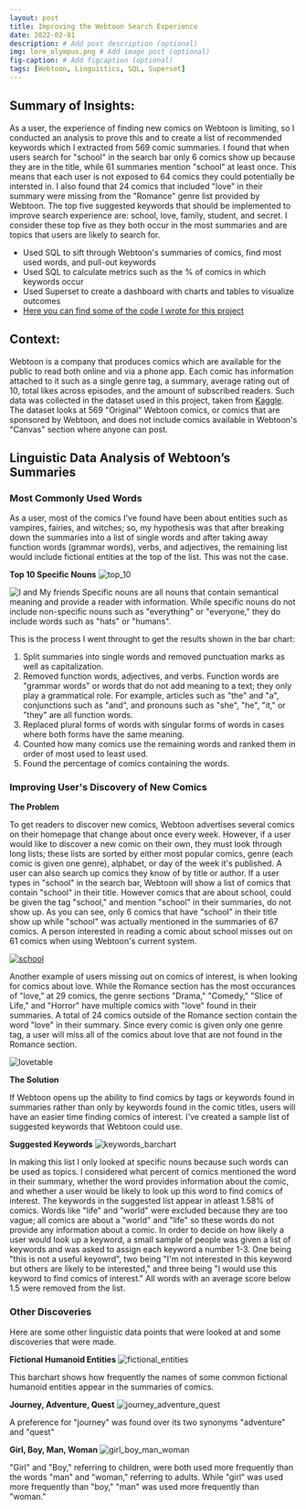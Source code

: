 ```yaml
---
layout: post
title: Improving the Webtoon Search Experience
date: 2022-02-01
description: # Add post description (optional)
img: lore_olympus.png # Add image post (optional)
fig-caption: # Add figcaption (optional)
tags: [Webtoon, Linguistics, SQL, Superset]
---
```


## Summary of Insights: 
As a user, the experience of finding new comics on Webtoon is limiting, so I conducted an analysis to prove this and to create a list of recommended keywords which I extracted from 569 comic summaries. I found that when users search for "school" in the search bar only 6 comics show up because they are in the title, while 61 summaries mention "school" at least once. This means that each user is not exposed to 64 comics they could potentially be intersted in. I also found that 24 comics that included "love" in their summary were missing from the "Romance" genre list provided by Webtoon. The top five suggested keywords that should be implemented to improve search experience are: school, love, family, student, and secret. I consider these top five as they both occur in the most summaries and are topics that users are likely to search for.

- Used SQL to sift through Webtoon's summaries of comics, find most used words, and pull-out keywords
- Used SQL to calculate metrics such as the % of comics in which keywords occur
- Used Superset to create a dashboard with charts and tables to visualize outcomes
- [Here you can find some of the code I wrote for this project](https://github.com/agiliariniosm/MyCode)

## Context:
Webtoon is a company that produces comics which are available for the public to read both online and via a phone app. Each comic has information attached to it such as a single genre tag, a summary, average rating out of 10, total likes across episodes, and the amount of subscribed readers. Such data was collected in the dataset used in this project, taken from [Kaggle](https://www.kaggle.com/swarnimrai/webtoon-comics-dataset). The dataset looks at 569 "Original" Webtoon comics, or comics that are sponsored by Webtoon, and does not include comics available in Webtoon's "Canvas" section where anyone can post.

## Linguistic Data Analysis of Webtoon’s Summaries
### Most Commonly Used Words

As a user, most of the comics I've found have been about entities such as vampires, fairies, and witches; so, my hypothesis was that after breaking down the summaries into a list of single words and after taking away function words (grammar words), verbs, and adjectives, the remaining list would include fictional entities at the top of the list. This was not the case. 

**Top 10 Specific Nouns**
![top_10]({{site.baseurl}}/assets/img/specfic_nouns.png)

![I and My friends]({{site.baseurl}}/assets/img/we-in-rest.jpg)
Specific nouns are all nouns that contain semantical meaning and provide a reader with information. While specific nouns do not include non-specific nouns such as "everything" or "everyone," they do include words such as "hats" or "humans". 

This is the process I went throught to get the results shown in the bar chart:
1. Split summaries into single words and removed punctuation marks as well as capitalization.
2. Removed function words, adjectives, and verbs. Function words are "grammar words" or words that do not add meaning to a text; they only play a grammatical role. For example, articles such as "the" and "a", conjunctions such as "and", and pronouns such as "she", "he", "it," or "they" are all function words.
3. Replaced plural forms of words with singular forms of words in cases where both forms have the same meaning.
4. Counted how many comics use the remaining words and ranked them in order of most used to least used.
5. Found the percentage of comics containing the words. 

### Improving User's Discovery of New Comics

**The Problem**

To get readers to discover new comics, Webtoon advertises several comics on their homepage that change about once every week. However, if a user would like to discover a new comic on their own, they must look through long lists; these lists are sorted by either most popular comics, genre (each comic is given one genre), alphabet, or day of the week it's published. A user can also search up comics they know of by title or author. If a user types in "school" in the search bar, Webtoon will show a list of comics that contain "school" in their title. However comics that are about school, could be given the tag "school," and mention "school" in their summaries, do not show up. As you can see, only 6 comics that have "school" in their title show up while "school" was actually mentioned in the summaries of 67 comics. A person interested in reading a comic about school misses out on 61 comics when using Webtoon's current system.

[![school](images/Webtoon/school.png)](https://www.webtoons.com/en/search?keyword=school)

Another example of users missing out on comics of interest, is when looking for comics about love. While the Romance section has the most occurances of "love," at 29 comics, the genre sections "Drama," "Comedy," "Slice of Life," and "Horror" have multiple comics with "love" found in their summaries. A total of 24 comics outside of the Romance section contain the word "love" in their summary. Since every comic is given only one genre tag, a user will miss all of the comics about love that are not found in the Romance section.

![lovetable](images/Webtoon/genre.png)

**The Solution**

If Webtoon opens up the ability to find comics by tags or keywords found in summaries rather than only by keywords found in the comic titles, users will have an easier time finding comics of interest. I've created a sample list of suggested keywords that Webtoon could use. 

**Suggested Keywords** 
![keywords_barchart](images/Webtoon/suggested_keywords.png)

In making this list I only looked at specific nouns because such words can be used as topics. I considered what percent of comics mentioned the word in their summary, whether the word provides information about the comic, and whether a user would be likely to look up this word to find comics of interest. The keywords in the suggested list appear in atleast 1.58% of comics. Words like "life" and "world" were excluded because they are too vague; all comics are about a "world" and "life" so these words do not provide any information about a comic. In order to decide on how likely a user would look up a keyword, a small sample of people was given a list of keywords and was asked to assign each keyword a number 1-3. One being "this is not a useful keyowrd", two being "I'm not interested in this keyword but others are likely to be interested," and three being "I would use this keyword to find comics of interest." All words with an average score below 1.5 were removed from the list. 

### Other Discoveries

Here are some other linguistic data points that were looked at and some discoveries that were made.

**Fictional Humanoid Entities**
![fictional_entities](images/Webtoon/fictional_entities.png)

This barchart shows how frequently the names of some common fictional humanoid entities appear in the summaries of comics.

**Journey, Adventure, Quest**
![journey_adventure_quest](images/Webtoon/journey.png)

A preference for "journey" was found over its two synonyms "adventure" and "quest"

**Girl, Boy, Man, Woman**
![girl_boy_man_woman](images/Webtoon/ppl_nouns.png)

"Girl" and "Boy," referring to children, were both used more frequently than the words "man" and "woman," referring to adults. While "girl" was used more frequently than "boy," "man" was used more frequently than "woman." 




